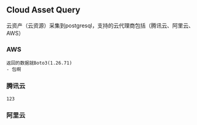 ## Cloud Asset Query

云资产（云资源）采集到postgresql，支持的云代理商包括（腾讯云、阿里云、AWS）

### AWS
    返回的数据就Boto3(1.26.71)
    - 包啊

### 腾讯云
    123

### 阿里云
    